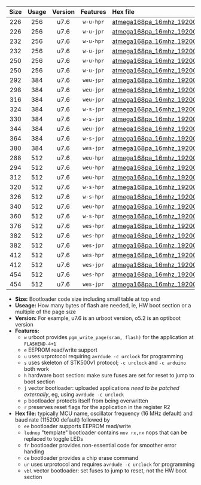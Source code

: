 |Size|Usage|Version|Features|Hex file|
|:-:|:-:|:-:|:-:|:--|
|226|256|u7.6|`w-u-hpr`|[atmega168pa_16mhz_19200bps_ur.hex](https://raw.githubusercontent.com/stefanrueger/urboot/main//atmega168pa_16mhz_19200bps_ur.hex)|
|226|256|u7.6|`w-u-jpr`|[atmega168pa_16mhz_19200bps_ur_vbl.hex](https://raw.githubusercontent.com/stefanrueger/urboot/main//atmega168pa_16mhz_19200bps_ur_vbl.hex)|
|232|256|u7.6|`w-u-hpr`|[atmega168pa_16mhz_19200bps_lednop_ur.hex](https://raw.githubusercontent.com/stefanrueger/urboot/main//atmega168pa_16mhz_19200bps_lednop_ur.hex)|
|232|256|u7.6|`w-u-jpr`|[atmega168pa_16mhz_19200bps_lednop_ur_vbl.hex](https://raw.githubusercontent.com/stefanrueger/urboot/main//atmega168pa_16mhz_19200bps_lednop_ur_vbl.hex)|
|250|256|u7.6|`w-u-hpr`|[atmega168pa_16mhz_19200bps_lednop_fr_ur.hex](https://raw.githubusercontent.com/stefanrueger/urboot/main//atmega168pa_16mhz_19200bps_lednop_fr_ur.hex)|
|250|256|u7.6|`w-u-jpr`|[atmega168pa_16mhz_19200bps_lednop_fr_ur_vbl.hex](https://raw.githubusercontent.com/stefanrueger/urboot/main//atmega168pa_16mhz_19200bps_lednop_fr_ur_vbl.hex)|
|292|384|u7.6|`weu-jpr`|[atmega168pa_16mhz_19200bps_ee_ur_vbl.hex](https://raw.githubusercontent.com/stefanrueger/urboot/main//atmega168pa_16mhz_19200bps_ee_ur_vbl.hex)|
|298|384|u7.6|`weu-jpr`|[atmega168pa_16mhz_19200bps_ee_lednop_ur_vbl.hex](https://raw.githubusercontent.com/stefanrueger/urboot/main//atmega168pa_16mhz_19200bps_ee_lednop_ur_vbl.hex)|
|316|384|u7.6|`weu-jpr`|[atmega168pa_16mhz_19200bps_ee_lednop_fr_ur_vbl.hex](https://raw.githubusercontent.com/stefanrueger/urboot/main//atmega168pa_16mhz_19200bps_ee_lednop_fr_ur_vbl.hex)|
|324|384|u7.6|`w-s-jpr`|[atmega168pa_16mhz_19200bps_vbl.hex](https://raw.githubusercontent.com/stefanrueger/urboot/main//atmega168pa_16mhz_19200bps_vbl.hex)|
|330|384|u7.6|`w-s-jpr`|[atmega168pa_16mhz_19200bps_lednop_vbl.hex](https://raw.githubusercontent.com/stefanrueger/urboot/main//atmega168pa_16mhz_19200bps_lednop_vbl.hex)|
|344|384|u7.6|`weu-jpr`|[atmega168pa_16mhz_19200bps_ee_lednop_fr_ce_ur_vbl.hex](https://raw.githubusercontent.com/stefanrueger/urboot/main//atmega168pa_16mhz_19200bps_ee_lednop_fr_ce_ur_vbl.hex)|
|364|384|u7.6|`w-s-jpr`|[atmega168pa_16mhz_19200bps_lednop_fr_vbl.hex](https://raw.githubusercontent.com/stefanrueger/urboot/main//atmega168pa_16mhz_19200bps_lednop_fr_vbl.hex)|
|380|384|u7.6|`wes-jpr`|[atmega168pa_16mhz_19200bps_ee_vbl.hex](https://raw.githubusercontent.com/stefanrueger/urboot/main//atmega168pa_16mhz_19200bps_ee_vbl.hex)|
|288|512|u7.6|`weu-hpr`|[atmega168pa_16mhz_19200bps_ee_ur.hex](https://raw.githubusercontent.com/stefanrueger/urboot/main//atmega168pa_16mhz_19200bps_ee_ur.hex)|
|294|512|u7.6|`weu-hpr`|[atmega168pa_16mhz_19200bps_ee_lednop_ur.hex](https://raw.githubusercontent.com/stefanrueger/urboot/main//atmega168pa_16mhz_19200bps_ee_lednop_ur.hex)|
|312|512|u7.6|`weu-hpr`|[atmega168pa_16mhz_19200bps_ee_lednop_fr_ur.hex](https://raw.githubusercontent.com/stefanrueger/urboot/main//atmega168pa_16mhz_19200bps_ee_lednop_fr_ur.hex)|
|320|512|u7.6|`w-s-hpr`|[atmega168pa_16mhz_19200bps.hex](https://raw.githubusercontent.com/stefanrueger/urboot/main//atmega168pa_16mhz_19200bps.hex)|
|326|512|u7.6|`w-s-hpr`|[atmega168pa_16mhz_19200bps_lednop.hex](https://raw.githubusercontent.com/stefanrueger/urboot/main//atmega168pa_16mhz_19200bps_lednop.hex)|
|340|512|u7.6|`weu-hpr`|[atmega168pa_16mhz_19200bps_ee_lednop_fr_ce_ur.hex](https://raw.githubusercontent.com/stefanrueger/urboot/main//atmega168pa_16mhz_19200bps_ee_lednop_fr_ce_ur.hex)|
|360|512|u7.6|`w-s-hpr`|[atmega168pa_16mhz_19200bps_lednop_fr.hex](https://raw.githubusercontent.com/stefanrueger/urboot/main//atmega168pa_16mhz_19200bps_lednop_fr.hex)|
|376|512|u7.6|`wes-hpr`|[atmega168pa_16mhz_19200bps_ee.hex](https://raw.githubusercontent.com/stefanrueger/urboot/main//atmega168pa_16mhz_19200bps_ee.hex)|
|382|512|u7.6|`wes-hpr`|[atmega168pa_16mhz_19200bps_ee_lednop.hex](https://raw.githubusercontent.com/stefanrueger/urboot/main//atmega168pa_16mhz_19200bps_ee_lednop.hex)|
|382|512|u7.6|`wes-jpr`|[atmega168pa_16mhz_19200bps_ee_lednop_vbl.hex](https://raw.githubusercontent.com/stefanrueger/urboot/main//atmega168pa_16mhz_19200bps_ee_lednop_vbl.hex)|
|412|512|u7.6|`wes-hpr`|[atmega168pa_16mhz_19200bps_ee_lednop_fr.hex](https://raw.githubusercontent.com/stefanrueger/urboot/main//atmega168pa_16mhz_19200bps_ee_lednop_fr.hex)|
|412|512|u7.6|`wes-jpr`|[atmega168pa_16mhz_19200bps_ee_lednop_fr_vbl.hex](https://raw.githubusercontent.com/stefanrueger/urboot/main//atmega168pa_16mhz_19200bps_ee_lednop_fr_vbl.hex)|
|454|512|u7.6|`wes-hpr`|[atmega168pa_16mhz_19200bps_ee_lednop_fr_ce.hex](https://raw.githubusercontent.com/stefanrueger/urboot/main//atmega168pa_16mhz_19200bps_ee_lednop_fr_ce.hex)|
|454|512|u7.6|`wes-jpr`|[atmega168pa_16mhz_19200bps_ee_lednop_fr_ce_vbl.hex](https://raw.githubusercontent.com/stefanrueger/urboot/main//atmega168pa_16mhz_19200bps_ee_lednop_fr_ce_vbl.hex)|

- **Size:** Bootloader code size including small table at top end
- **Useage:** How many bytes of flash are needed, ie, HW boot section or a multiple of the page size
- **Version:** For example, u7.6 is an urboot version, o5.2 is an optiboot version
- **Features:**
  + `w` urboot provides `pgm_write_page(sram, flash)` for the application at `FLASHEND-4+1`
  + `e` EEPROM read/write support
  + `u` uses urprotocol requiring `avrdude -c urclock` for programming
  + `s` uses skeleton of STK500v1 protocol; `-c urclock` and `-c arduino` both work
  + `h` hardware boot section: make sure fuses are set for reset to jump to boot section
  + `j` vector bootloader: uploaded applications *need to be patched externally*, eg, using `avrdude -c urclock`
  + `p` bootloader protects itself from being overwritten
  + `r` preserves reset flags for the application in the register R2
- **Hex file:** typically MCU name, oscillator frequency (16 MHz default) and baud rate (115200 default) followed by
  + `ee` bootloader supports EEPROM read/write
  + `lednop` "template" bootloader contains `mov rx,rx` nops that can be replaced to toggle LEDs
  + `fr` bootloader provides non-essential code for smoother error handing
  + `ce` bootloader provides a chip erase command
  + `ur` uses urprotocol and requires `avrdude -c urclock` for programming
  + `vbl` vector bootloader: set fuses to jump to reset, not the HW boot section
